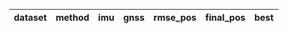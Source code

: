 dataset | method | imu | gnss | rmse_pos | final_pos | best
--- | --- | --- | --- | --- | --- | ---
